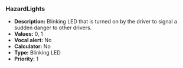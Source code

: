 ### HazardLights

- **Description:** Blinking LED that is turned on by the driver to signal a
sudden danger to other drivers.
- **Values:** 0, 1 
- **Vocal alert:** No
- **Calculator:** No
- **Type:** Blinking LED
- **Priority:** 1

